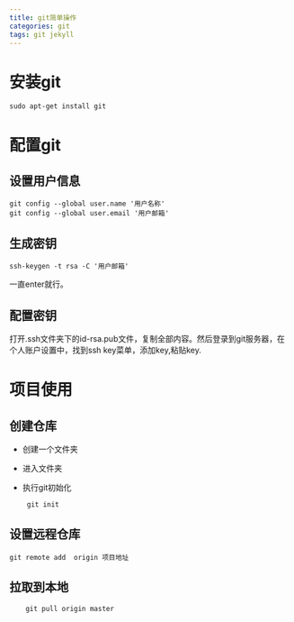 ```yaml
---
title: git简单操作
categories: git 
tags: git jekyll
---
```

#  安装git

    sudo apt-get install git

# 配置git
## 设置用户信息

    git config --global user.name '用户名称'
    git config --global user.email '用户邮箱'

## 生成密钥

    ssh-keygen -t rsa -C '用户邮箱'

一直enter就行。
## 配置密钥

打开.ssh文件夹下的id-rsa.pub文件，复制全部内容。然后登录到git服务器，在个人账户设置中，找到ssh key菜单，添加key,粘贴key.

# 项目使用
## 创建仓库
 - 创建一个文件夹
 - 进入文件夹
 - 执行git初始化
  
        git init

## 设置远程仓库

    git remote add  origin 项目地址

## 拉取到本地

        git pull origin master